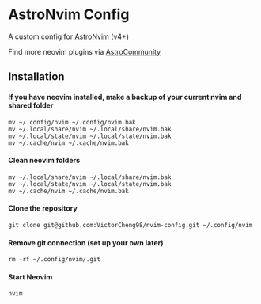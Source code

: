 # AstroNvim Config

A custom config for [AstroNvim (v4+)](https://github.com/AstroNvim/AstroNvim)

Find more neovim plugins via [AstroCommunity](https://github.com/AstroNvim/astrocommunity/tree/main)

## Installation

#### If you have neovim installed, make a backup of your current nvim and shared folder

```shell
mv ~/.config/nvim ~/.config/nvim.bak
mv ~/.local/share/nvim ~/.local/share/nvim.bak
mv ~/.local/state/nvim ~/.local/state/nvim.bak
mv ~/.cache/nvim ~/.cache/nvim.bak
```

#### Clean neovim folders

```shell
mv ~/.local/share/nvim ~/.local/share/nvim.bak
mv ~/.local/state/nvim ~/.local/state/nvim.bak
mv ~/.cache/nvim ~/.cache/nvim.bak
```

#### Clone the repository

```shell
git clone git@github.com:VictorCheng98/nvim-config.git ~/.config/nvim
```

#### Remove git connection (set up your own later)

```shell
rm -rf ~/.config/nvim/.git
```

#### Start Neovim

```shell
nvim
```
